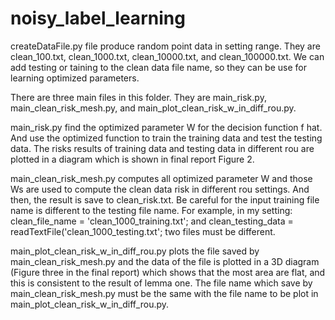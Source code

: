 # noisy_label_learning

createDataFile.py file produce random point data in setting range. They
are clean_100.txt, clean_1000.txt, clean_10000.txt, and clean_100000.txt.
We can add testing or taining to the clean data file name, so they can
be use for learning optimized parameters.

There are three main files in this folder. They are main_risk.py, 
main_clean_risk_mesh.py, and main_plot_clean_risk_w_in_diff_rou.py.

main_risk.py find the optimized parameter W for the decision function 
f hat. And use the optimized function to train the training data and 
test the testing data. The risks results of training data and testing 
data in different rou are plotted in a diagram which is shown in final
report Figure 2.

main_clean_risk_mesh.py computes all optimized parameter W and those
Ws are used to compute the clean data risk in different rou settings.
And then, the result is save to clean_risk.txt. Be careful for the 
input training file name is different to the testing file name. For
example, in my setting: clean_file_name = 'clean_1000_training.txt';
and clean_testing_data = readTextFile('clean_1000_testing.txt'; two
files must be different. 

main_plot_clean_risk_w_in_diff_rou.py plots the file saved by 
main_clean_risk_mesh.py and the data of the file is plotted in a 3D 
diagram (Figure three in the final report) which shows that the most 
area are flat, and this is consistent to the result of lemma one. The
file name which save by main_clean_risk_mesh.py must be the same with
the file name to be plot in main_plot_clean_risk_w_in_diff_rou.py.


